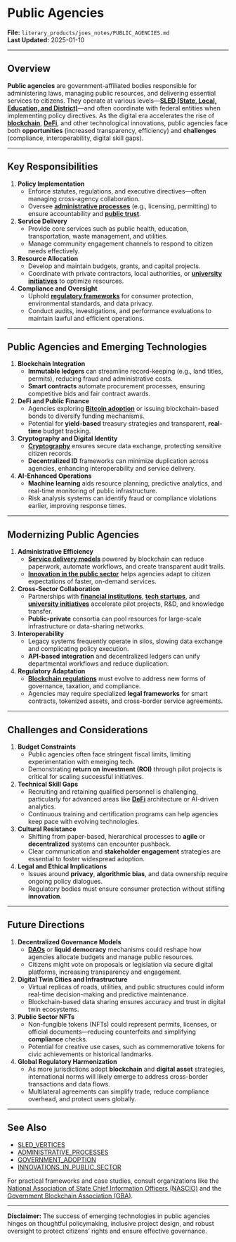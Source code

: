 # Public Agencies

**File:** `literary_products/joes_notes/PUBLIC_AGENCIES.md`\
**Last Updated:** 2025-01-10

***

## Overview

**Public agencies** are government-affiliated bodies responsible for administering laws, managing public resources, and delivering essential services to citizens. They operate at various levels—[**SLED (State, Local, Education, and District)**](sled_vertices.md)—and often coordinate with federal entities when implementing policy directives. As the digital era accelerates the rise of [**blockchain**](../crypto_economics/bitcoin_basics.md), [**DeFi**](../DEFI_BASICS.md), and other technological innovations, public agencies face both **opportunities** (increased transparency, efficiency) and **challenges** (compliance, interoperability, digital skill gaps).

***

## Key Responsibilities

1. **Policy Implementation**
   * Enforce statutes, regulations, and executive directives—often managing cross-agency collaboration.
   * Oversee [**administrative processes**](administrative_processes.md) (e.g., licensing, permitting) to ensure accountability and [**public trust**](public_trust.md).
2. **Service Delivery**
   * Provide core services such as public health, education, transportation, waste management, and utilities.
   * Manage community engagement channels to respond to citizen needs effectively.
3. **Resource Allocation**
   * Develop and maintain budgets, grants, and capital projects.
   * Coordinate with private contractors, local authorities, or [**university initiatives**](university_initiatives.md) to optimize resources.
4. **Compliance and Oversight**
   * Uphold [**regulatory frameworks**](../governance/regulatory_frameworks.md) for consumer protection, environmental standards, and data privacy.
   * Conduct audits, investigations, and performance evaluations to maintain lawful and efficient operations.

***

## Public Agencies and Emerging Technologies

1. **Blockchain Integration**
   * **Immutable ledgers** can streamline record-keeping (e.g., land titles, permits), reducing fraud and administrative costs.
   * **Smart contracts** automate procurement processes, ensuring competitive bids and fair contract awards.
2. **DeFi and Public Finance**
   * Agencies exploring [**Bitcoin adoption**](../BITCOIN_ADOPTION.md) or issuing blockchain-based bonds to diversify funding mechanisms.
   * Potential for **yield-based** treasury strategies and transparent, **real-time** budget tracking.
3. **Cryptography and Digital Identity**
   * [**Cryptography**](../CRYPTO/CRYPTOGRPAHY_BASICS_.MD) ensures secure data exchange, protecting sensitive citizen records.
   * **Decentralized ID** frameworks can minimize duplication across agencies, enhancing interoperability and service delivery.
4. **AI-Enhanced Operations**
   * **Machine learning** aids resource planning, predictive analytics, and real-time monitoring of public infrastructure.
   * Risk analysis systems can identify fraud or compliance violations earlier, improving response times.

***

## Modernizing Public Agencies

1. **Administrative Efficiency**
   * [**Service delivery models**](../AI/service_delivery_models.md) powered by blockchain can reduce paperwork, automate workflows, and create transparent audit trails.
   * [**Innovation in the public sector**](../STRATEGY/innovations_in_public_sector.md) helps agencies adapt to citizen expectations of faster, on-demand services.
2. **Cross-Sector Collaboration**
   * Partnerships with [**financial institutions**](../STRATEGY/financial_institutions.md), [**tech startups**](../FINTECH_INNOVATORS.md), and [**university initiatives**](university_initiatives.md) accelerate pilot projects, R\&D, and knowledge transfer.
   * **Public-private** consortia can pool resources for large-scale infrastructure or data-sharing networks.
3. **Interoperability**
   * Legacy systems frequently operate in silos, slowing data exchange and complicating policy execution.
   * **API-based integration** and decentralized ledgers can unify departmental workflows and reduce duplication.
4. **Regulatory Adaptation**
   * [**Blockchain regulations**](../BLOCKCHAIN_REGULATIONS.md) must evolve to address new forms of governance, taxation, and compliance.
   * Agencies may require specialized **legal frameworks** for smart contracts, tokenized assets, and cross-border service agreements.

***

## Challenges and Considerations

1. **Budget Constraints**
   * Public agencies often face stringent fiscal limits, limiting experimentation with emerging tech.
   * Demonstrating **return on investment (ROI)** through pilot projects is critical for scaling successful initiatives.
2. **Technical Skill Gaps**
   * Recruiting and retaining qualified personnel is challenging, particularly for advanced areas like [**DeFi**](../DEFI_BASICS.md) architecture or AI-driven analytics.
   * Continuous training and certification programs can help agencies keep pace with evolving technologies.
3. **Cultural Resistance**
   * Shifting from paper-based, hierarchical processes to **agile** or **decentralized** systems can encounter pushback.
   * Clear communication and **stakeholder engagement** strategies are essential to foster widespread adoption.
4. **Legal and Ethical Implications**
   * Issues around **privacy**, **algorithmic bias**, and data ownership require ongoing policy dialogues.
   * Regulatory bodies must ensure consumer protection without stifling **innovation**.

***

## Future Directions

1. **Decentralized Governance Models**
   * [**DAOs**](../AI/governance_models.md#decentralized-autonomous-organizations-daos) or **liquid democracy** mechanisms could reshape how agencies allocate budgets and manage public resources.
   * Citizens might vote on proposals or legislation via secure digital platforms, increasing transparency and engagement.
2. **Digital Twin Cities and Infrastructure**
   * Virtual replicas of roads, utilities, and public structures could inform real-time decision-making and predictive maintenance.
   * Blockchain-based data sharing ensures accuracy and trust in digital twin ecosystems.
3. **Public Sector NFTs**
   * Non-fungible tokens (NFTs) could represent permits, licenses, or official documents—reducing counterfeits and simplifying **compliance** checks.
   * Potential for creative use cases, such as commemorative tokens for civic achievements or historical landmarks.
4. **Global Regulatory Harmonization**
   * As more jurisdictions adopt **blockchain** and **digital asset** strategies, international norms will likely emerge to address cross-border transactions and data flows.
   * Multilateral agreements can simplify trade, reduce compliance overhead, and protect users globally.

***

## See Also

* [SLED\_VERTICES](sled_vertices.md)
* [ADMINISTRATIVE\_PROCESSES](administrative_processes.md)
* [GOVERNMENT\_ADOPTION](government_adoption.md)
* [INNOVATIONS\_IN\_PUBLIC\_SECTOR](../STRATEGY/innovations_in_public_sector.md)

For practical frameworks and case studies, consult organizations like the [National Association of State Chief Information Officers (NASCIO)](https://www.nascio.org/) and the [Government Blockchain Association (GBA)](https://gbaglobal.org/).

***

**Disclaimer:** The success of emerging technologies in public agencies hinges on thoughtful policymaking, inclusive project design, and robust oversight to protect citizens’ rights and ensure effective governance.
